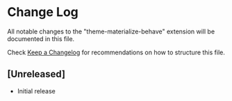 # Change Log
All notable changes to the "theme-materialize-behave" extension will be documented in this file.

Check [Keep a Changelog](http://keepachangelog.com/) for recommendations on how to structure this file.

## [Unreleased]
- Initial release
